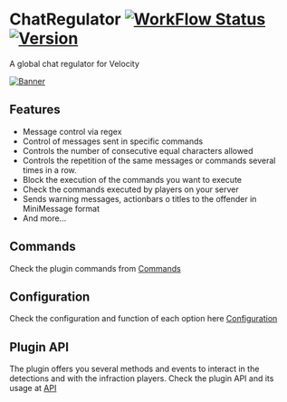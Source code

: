 # ChatRegulator [![WorkFlow Status](https://img.shields.io/github/workflow/status/4drian3d/ChatRegulator/ChatRegulator%20Maven%20Build?&style=flat-square)](https://github.com/4drian3d/ChatRegulator/actions/workflows/ChatRegulatorBuild.yml) [![Version](https://img.shields.io/github/v/release/4drian3d/ChatRegulator?color=FFF0&style=flat-square)](https://github.com/4drian3d/ChatRegulator/releases)

A global chat regulator for Velocity

[![Banner](https://i.imgur.com/F4lxNBq.jpg)](https://polymart.org/resource/chatregulator)

## Features

- Message control via regex
- Control of messages sent in specific commands
- Controls the number of consecutive equal characters allowed
- Controls the repetition of the same messages or commands several times in a row.
- Block the execution of the commands you want to execute
- Check the commands executed by players on your server
- Sends warning messages, actionbars o titles to the offender in MiniMessage format
- And more...

## Commands

Check the plugin commands from [Commands](https://github.com/4drian3d/ChatRegulator/wiki/Commands)

## Configuration

Check the configuration and function of each option here [Configuration](https://github.com/4drian3d/ChatRegulator/wiki/Configuration)

## Plugin API

The plugin offers you several methods and events to interact in the detections and with the infraction players. Check the plugin API and its usage at [API](https://github.com/4drian3d/ChatRegulator/wiki/Plugin-API)